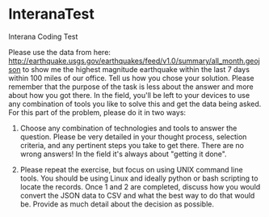 # InteranaTest
Interana Coding Test

Please use the data from here:
http://earthquake.usgs.gov/earthquakes/feed/v1.0/summary/all_month.geojson
to show me the highest magnitude earthquake within the last 7 days within 100 miles of our office.
Tell us how you chose your solution.
Please remember that the purpose of the task is less about the answer and more about how you got there.
In the field, you'll be left to your devices to use any combination of tools you like to solve this and get the
data being asked. For this part of the problem, please do it in two ways:

1) Choose any combination of technologies and tools to answer the question. Please be very detailed in
your thought process, selection criteria, and any pertinent steps you take to get there. There are no wrong
answers! In the field it's always about "getting it done".

2) Please repeat the exercise, but focus on using UNIX command line tools. You should be using Linux and
ideally python or bash scripting to locate the records.
Once 1 and 2 are completed, discuss how you would convert the JSON data to CSV and what the best way
to do that would be. Provide as much detail about the decision as possible.

